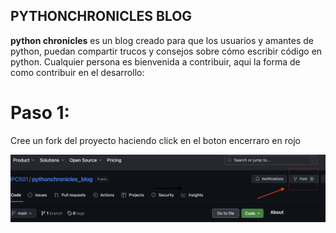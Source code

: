 ## PYTHONCHRONICLES BLOG

**python chronicles** es un blog creado para que los usuarios y amantes de python, puedan compartir trucos y consejos sobre cómo escribir código en python. Cualquier persona es bienvenida a contribuir, aqui la forma de como contribuir en el desarrollo:

# Paso 1:

Cree un fork del proyecto haciendo click en el boton encerraro en rojo

<img align="center" src="./blog/static/images/fork.png" alt="fork foto">
